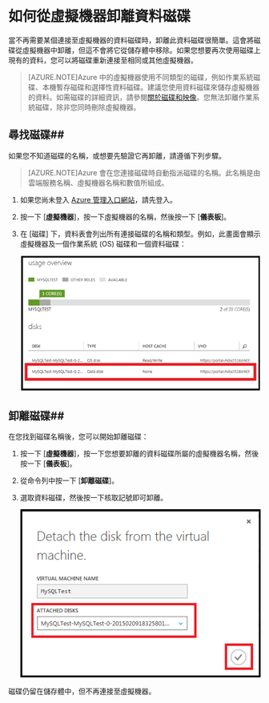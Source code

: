 # 如何從虛擬機器卸離資料磁碟 

當不再需要某個連接至虛擬機器的資料磁碟時，卸離此資料磁碟很簡單。這會將磁碟從虛擬機器中卸離，但這不會將它從儲存體中移除。如果您想要再次使用磁碟上現有的資料，您可以將磁碟重新連接至相同或其他虛擬機器。

> [AZURE.NOTE]Azure 中的虛擬機器使用不同類型的磁碟，例如作業系統磁碟、本機暫存磁碟和選擇性資料磁碟。建議您使用資料磁碟來儲存虛擬機器的資料。如需磁碟的詳細資訊，請參閱[關於磁碟和映像](http://go.microsoft.com/fwlink/p/?LinkId=263439)。您無法卸離作業系統磁碟，除非您同時刪除虛擬機器。

## 尋找磁碟##

如果您不知道磁碟的名稱，或想要先驗證它再卸離，請遵循下列步驟。

> [AZURE.NOTE]Azure 會在您連接磁碟時自動指派磁碟的名稱。此名稱是由雲端服務名稱、虛擬機器名稱和數值所組成。

1. 如果您尚未登入 [Azure 管理入口網站](http://manage.windowsazure.com)，請先登入。 

2. 按一下 [**虛擬機器**]，按一下虛擬機器的名稱，然後按一下 [**儀表板**]。

3. 在 [磁碟] 下，資料表會列出所有連接磁碟的名稱和類型。例如，此畫面會顯示虛擬機器及一個作業系統 (OS) 磁碟和一個資料磁碟：
		
	![尋找資料磁碟](./media/howto-detach-disk-windows-linux/FindDataDisks.png)


## 卸離磁碟##

在您找到磁碟名稱後，您可以開始卸離磁碟：

1. 按一下 [**虛擬機器**]，按一下您想要卸離的資料磁碟所屬的虛擬機器名稱，然後按一下 [**儀表板**]。
2. 從命令列中按一下 [**卸離磁碟**]。

3. 選取資料磁碟，然後按一下核取記號即可卸離。

	![卸離磁碟詳細資料](./media/howto-detach-disk-windows-linux/DetachDiskDetails.png)

磁碟仍留在儲存體中，但不再連接至虛擬機器。

 

<!---HONumber=62-->
